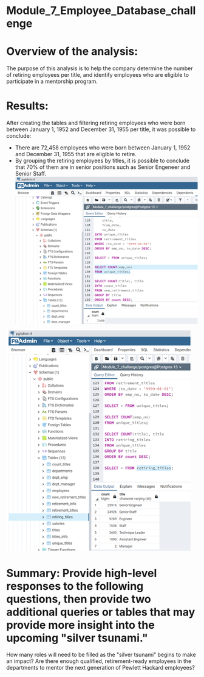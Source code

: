 # Module_7_Employee_Database_challenge

# Overview of the analysis: 
The purpose of this analysis is to help the company determine the number of retiring employees per title, and identify employees who are eligible to participate in a mentorship program.


# Results: 
  After creating the tables and filtering retiring employees who were born between January 1, 1952 and December 31, 1955 per title, it was possible to conclude:
  - There are 72,458 employees who were born between January 1, 1952 and December 31, 1955 that are eligible to retire.
  - By grouping the retiring employees by titles, it is possible to conclude that 70% of them are in senior positions such as Senior Engeneer and Senior Staff.
  ![alt text](https://github.com/taiberkeley/Module_7_Employee_Database_challenge/blob/main/Total%20retiring.png)
  
  ![alt text](https://github.com/taiberkeley/Module_7_Employee_Database_challenge/blob/main/Retiring%20by%20title.png)


# Summary: Provide high-level responses to the following questions, then provide two additional queries or tables that may provide more insight into the upcoming "silver tsunami."
How many roles will need to be filled as the "silver tsunami" begins to make an impact?
Are there enough qualified, retirement-ready employees in the departments to mentor the next generation of Pewlett Hackard employees?
